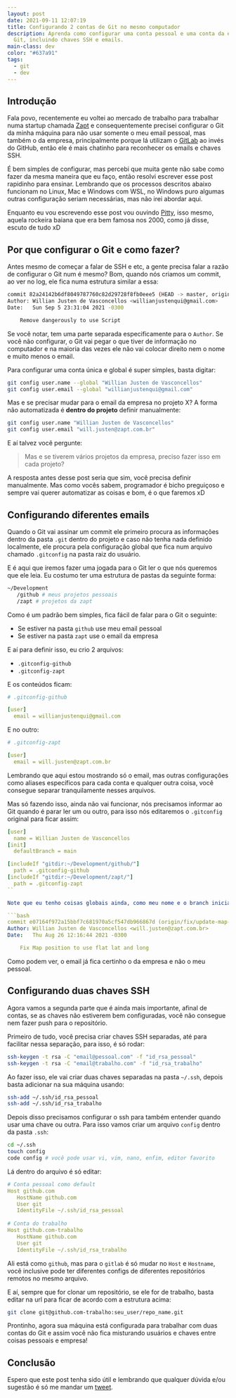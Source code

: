 ```yaml
---
layout: post
date: 2021-09-11 12:07:19
title: Configurando 2 contas de Git no mesmo computador
description: Aprenda como configurar uma conta pessoal e uma conta da empresa no
  Git, incluindo chaves SSH e emails.
main-class: dev
color: "#637a91"
tags:
  - git
  - dev
---
```

## Introdução

Fala povo, recentemente eu voltei ao mercado de trabalho para trabalhar numa startup chamada [Zapt](https://zapt.com.br/) e consequentemente precisei configurar o Git da minha máquina para não usar somente o meu email pessoal, mas também o da empresa, principalmente porque lá utilizam o [GitLab](https://gitlab.com/) ao invés do GitHub, então ele é mais chatinho para reconhecer os emails e chaves SSH. 

É bem simples de configurar, mas percebi que muita gente não sabe como fazer da mesma maneira que eu faço, então resolvi escrever esse post rapidinho para ensinar. Lembrando que os processos descritos abaixo funcionam no Linux, Mac e Windows com WSL, no Windows puro algumas outras configuração seriam necessárias, mas não irei abordar aqui.

Enquanto eu vou escrevendo esse post vou ouvindo [Pitty](https://open.spotify.com/artist/2dmQ0vMD3THLMcz7DsvfaT?si=19mAEx4OQWeiYbx0duNobw&dl_branch=1), isso mesmo, aquela rockeira baiana que era bem famosa nos 2000, como já disse, escuto de tudo xD

## Por que configurar o Git e como fazer?

Antes mesmo de começar a falar de SSH e etc, a gente precisa falar a razão de configurar o Git num é mesmo? Bom, quando nós criamos um commit, ao ver no log, ele fica numa estrutura similar a essa:

```bash
commit 82a24142b6df8049787760c82d29728f8fb0eee5 (HEAD -> master, origin/master, origin/HEAD)
Author: Willian Justen de Vasconcellos <willianjustenqui@gmail.com>
Date:   Sun Sep 5 23:31:04 2021 -0300

    Remove dangerously to use Script
```

Se você notar, tem uma parte separada especificamente para o `Author`. Se você não configurar, o Git vai pegar o que tiver de informação no computador e na maioria das vezes ele não vai colocar direito nem o nome e muito menos o email.

Para configurar uma conta única e global é super simples, basta digitar:

```bash
git config user.name --global "Willian Justen de Vasconcellos"
git config user.email --global "willianjustenqui@gmail.com"
```

Mas e se precisar mudar para o email da empresa no projeto X? A forma não automatizada é **dentro do projeto** definir manualmente:

```bash
git config user.name "Willian Justen de Vasconcellos"
git config user.email "will.justen@zapt.com.br"
```

E aí talvez você pergunte:

> Mas e se tiverem vários projetos da empresa, preciso fazer isso em cada projeto?

A resposta antes desse post seria que sim, você precisa definir manualmente. Mas como vocês sabem, programador é bicho preguiçoso e sempre vai querer automatizar as coisas e bom, é o que faremos xD

## Configurando diferentes emails

Quando o Git vai assinar um commit ele primeiro procura as informações dentro da pasta `.git` dentro do projeto e caso não tenha nada definido localmente, ele procura pela configuração global que fica num arquivo chamado `.gitconfig` na pasta raiz do usuário.

E é aqui que iremos fazer uma jogada para o Git ler o que nós queremos que ele leia. Eu costumo ter uma estrutura de pastas da seguinte forma:

```bash
~/Development
   /github # meus projetos pessoais
   /zapt # projetos da zapt
```

Como é um padrão bem simples, fica fácil de falar para o Git o seguinte:

- Se estiver na pasta `github` use meu email pessoal
- Se estiver na pasta `zapt` use o email da empresa

E aí para definir isso, eu crio 2 arquivos:

- `.gitconfig-github`
- `.gitconfig-zapt`

E os conteúdos ficam:

```yaml
# .gitconfig-github

[user]
  email = willianjustenqui@gmail.com
```

E no outro:

```yaml
# .gitconfig-zapt

[user]
  email = will.justen@zapt.com.br
```

Lembrando que aqui estou mostrando só o email, mas outras configurações como aliases específicos para cada conta e qualquer outra coisa, você consegue separar tranquilamente nesses arquivos.

Mas só fazendo isso, ainda não vai funcionar, nós precisamos informar ao Git quando é parar ler um ou outro, para isso nós editaremos o `.gitconfig` original para ficar assim:

```yaml
[user]
  name = Willian Justen de Vasconcellos
[init]
  defaultBranch = main

[includeIf "gitdir:~/Development/github/"]
  path = .gitconfig-github
[includeIf "gitdir:~/Development/zapt/"]
  path = .gitconfig-zapt
``

Note que eu tenho coisas globais ainda, como meu nome e o branch inicial quando criar. Mas utilizo um `includeIf` exatamente para quando cair numa opção ou outra, ele adicionar meus dados específicos. Só de fazer isso, se eu criar um commit na Zapt, já ficaria com o commit assim:

```bash
commit e07164f972a15bbf7c681970a5cf547db966867d (origin/fix/update-map-use-lat-long, fix/update-map-use-lat-long)
Author: Willian Justen de Vasconcellos <will.justen@zapt.com.br>
Date:   Thu Aug 26 12:16:44 2021 -0300

    Fix Map position to use flat lat and long
```

Como podem ver, o email já fica certinho o da empresa e não o meu pessoal.

## Configurando duas chaves SSH

Agora vamos a segunda parte que é ainda mais importante, afinal de contas, se as chaves não estiverem bem configuradas, você não consegue nem fazer push para o repositório.

Primeiro de tudo, você precisa criar chaves SSH separadas, até para facilitar nessa separação, para isso, é só rodar:


```bash
ssh-keygen -t rsa -C "email@pessoal.com" -f "id_rsa_pessoal"
ssh-keygen -t rsa -C "email@trabalho.com" -f "id_rsa_trabalho"
```

Ao fazer isso, ele vai criar duas chaves separadas na pasta `~/.ssh`, depois basta adicionar na sua máquina usando:

```bash
ssh-add ~/.ssh/id_rsa_pessoal
ssh-add ~/.ssh/id_rsa_trabalho
```

Depois disso precisamos configurar o ssh para também entender quando usar uma chave ou outra. Para isso vamos criar um arquivo `config` dentro da pasta `.ssh`:

```bash
cd ~/.ssh
touch config
code config # você pode usar vi, vim, nano, enfim, editor favorito
```

Lá dentro do arquivo é só editar:

```yaml
# Conta pessoal como default
Host github.com
   HostName github.com
   User git
   IdentityFile ~/.ssh/id_rsa_pessoal
   
# Conta do trabalho
Host github.com-trabalho  
   HostName github.com
   User git
   IdentityFile ~/.ssh/id_rsa_trabalho
```

Ali está como `github`, mas para o `gitlab` é só mudar no `Host` e `Hostname`, você inclusive pode ter diferentes configs de diferentes repositórios remotos no mesmo arquivo.

E aí, sempre que for clonar um repositório, se ele for de trabalho, basta editar na url para ficar de acordo com a estrutura acima:

```bash
git clone git@github.com-trabalho:seu_user/repo_name.git
```

Prontinho, agora sua máquina está configurada para trabalhar com duas contas do Git e assim você não fica misturando usuários e chaves entre coisas pessoais e empresa!

## Conclusão

Espero que este post tenha sido útil e lembrando que qualquer dúvida e/ou sugestão é só me mandar um [tweet](https://twitter.com/Willian_justen).